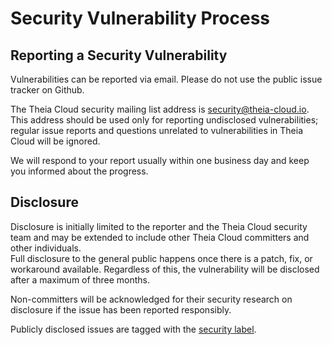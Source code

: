 # Security Vulnerability Process

## Reporting a Security Vulnerability

Vulnerabilities can be reported via email. Please do not use the public issue tracker on Github.

The Theia Cloud security mailing list address is <security@theia-cloud.io>.\
This address should be used only for reporting undisclosed vulnerabilities; regular issue reports and questions unrelated to vulnerabilities in Theia Cloud will be ignored.

We will respond to your report usually within one business day and keep you informed about the progress.

## Disclosure

Disclosure is initially limited to the reporter and the Theia Cloud security team and may be extended to include other Theia Cloud committers and other individuals.\
Full disclosure to the general public happens once there is a patch, fix, or workaround available. Regardless of this, the vulnerability will be disclosed after a maximum of three months.

Non-committers will be acknowledged for their security research on disclosure if the issue has been reported responsibly.

Publicly disclosed issues are tagged with the [security label](https://github.com/eclipse-theia/theia-cloud/labels/security).
